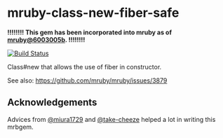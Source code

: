 mruby-class-new-fiber-safe
====

**!!!!!!!! This gem has been incorporated into mruby as of [mruby@6003005b](https://github.com/mruby/mruby/commit/603005ba6508da59220a4c7385a0c98bda78a201). !!!!!!!!**

[![Build Status](https://travis-ci.org/kazuho/mruby-class-new-fiber-safe.svg?branch=master)](https://travis-ci.org/kazuho/mruby-class-new-fiber-safe)

Class#new that allows the use of fiber in constructor.

See also: https://github.com/mruby/mruby/issues/3879

Acknowledgements
----

Advices from [@miura1729](https://github.com/miura1729) and [@take-cheeze](https://github.com/take-cheeze) helped a lot in writing this mrbgem.
